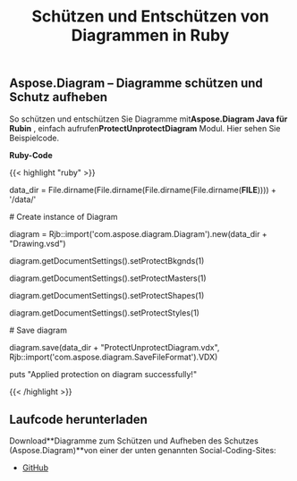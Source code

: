 ﻿---
title: Schützen und Entschützen von Diagrammen in Ruby
type: docs
weight: 20
url: /de/java/protect-and-unprotect-diagrams-in-ruby/
---
## **Aspose.Diagram – Diagramme schützen und Schutz aufheben**
 So schützen und entschützen Sie Diagramme mit**Aspose.Diagram Java für Rubin** , einfach aufrufen**ProtectUnprotectDiagram** Modul. Hier sehen Sie Beispielcode.

**Ruby-Code**

{{< highlight "ruby" >}}

 data_dir = File.dirname(File.dirname(File.dirname(File.dirname(__FILE__)))) + '/data/'

\# Create instance of Diagram

diagram = Rjb::import('com.aspose.diagram.Diagram').new(data_dir + "Drawing.vsd")

diagram.getDocumentSettings().setProtectBkgnds(1)

diagram.getDocumentSettings().setProtectMasters(1)

diagram.getDocumentSettings().setProtectShapes(1)

diagram.getDocumentSettings().setProtectStyles(1)

\# Save diagram

diagram.save(data_dir + "ProtectUnprotectDiagram.vdx", Rjb::import('com.aspose.diagram.SaveFileFormat').VDX)

puts "Applied protection on diagram successfully!"

{{< /highlight >}}
## **Laufcode herunterladen**
 Download**Diagramme zum Schützen und Aufheben des Schutzes (Aspose.Diagram)**von einer der unten genannten Social-Coding-Sites:

- [GitHub](https://github.com/asposediagram/Aspose.Diagram-for-Java/blob/master/Plugins/Aspose_Diagram_Java_for_Ruby/lib/asposediagramjava/Protection/protectunprotectdiagram.rb)
